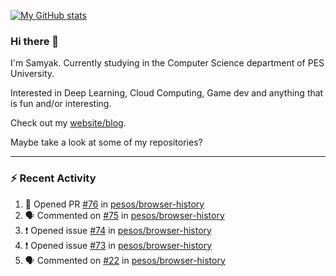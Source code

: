 [![My GitHub stats](https://github-readme-stats.vercel.app/api?username=Samyak2&count_private=true&show_icons=true&theme=gruvbox)](https://github.com/anuraghazra/github-readme-stats)

### Hi there 👋

I'm Samyak. Currently studying in the Computer Science department of PES University.

Interested in Deep Learning, Cloud Computing, Game dev and anything that is fun and/or interesting.

Check out my [website/blog](https://samyak2.github.io/).

Maybe take a look at some of my repositories?

---

### :zap: Recent Activity

<!--START_SECTION:activity-->
1. 💪 Opened PR [#76](https://github.com/pesos/browser-history/pull/76) in [pesos/browser-history](https://github.com/pesos/browser-history)
2. 🗣 Commented on [#75](https://github.com/pesos/browser-history/issues/75) in [pesos/browser-history](https://github.com/pesos/browser-history)
3. ❗️ Opened issue [#74](https://github.com/pesos/browser-history/issues/74) in [pesos/browser-history](https://github.com/pesos/browser-history)
4. ❗️ Opened issue [#73](https://github.com/pesos/browser-history/issues/73) in [pesos/browser-history](https://github.com/pesos/browser-history)
5. 🗣 Commented on [#22](https://github.com/pesos/browser-history/issues/22) in [pesos/browser-history](https://github.com/pesos/browser-history)
<!--END_SECTION:activity-->
